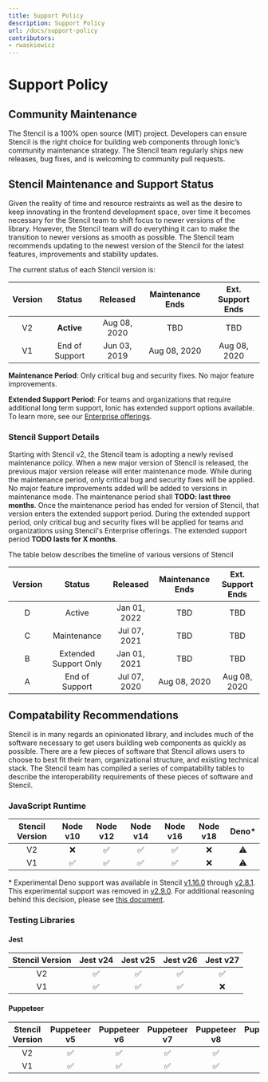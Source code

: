 ```yaml
---
title: Support Policy
description: Support Policy
url: /docs/support-policy
contributors:
- rwaskiewicz
---
```


# Support Policy

## Community Maintenance

The Stencil is a 100% open source (MIT) project. Developers can ensure Stencil is the right choice for building web 
components through Ionic’s community maintenance strategy. The Stencil team regularly ships new releases, bug fixes, and 
is welcoming to community pull requests.

## Stencil Maintenance and Support Status

Given the reality of time and resource restraints as well as the desire to keep innovating in the frontend development
space, over time it becomes necessary for the Stencil team to shift focus to newer versions of the library. However,
the Stencil team will do everything it can to make the transition to newer versions as smooth as possible. The Stencil
team recommends updating to the newest version of the Stencil for the latest features, improvements and stability 
updates.

The current status of each Stencil version is:

| Version |     Status     |   Released   | Maintenance Ends | Ext. Support Ends |
|:-------:|:--------------:|:------------:|:----------------:|:-----------------:|
|   V2    |   **Active**   | Aug 08, 2020 |       TBD        |        TBD        |
|   V1    | End of Support | Jun 03, 2019 |   Aug 08, 2020   |   Aug 08, 2020    |

**Maintenance Period**: Only critical bug and security fixes. No major feature improvements.

**Extended Support Period**: For teams and organizations that require additional long term support, Ionic has extended 
support options available. To learn more, see our 
[Enterprise offerings](https://ionicframework.com/sales?product_of_interest=Design%20Systems).

### Stencil Support Details

Starting with Stencil v2, the Stencil team is adopting a newly revised maintenance policy. When a new major version of
Stencil is released, the previous major version release will enter maintenance mode. While during the maintenance
period, only critical bug and security fixes will be applied. No major feature improvements added will be added to
versions in maintenance mode. The maintenance period shall **TODO: last three months**. Once the maintenance period has ended for
version of Stencil, that version enters the extended support period. During the extended support period, only critical 
bug and security fixes will be applied for teams and organizations using Stencil's Enterprise offerings. The extended 
support period **TODO lasts for X months**.

The table below describes the timeline of various versions of Stencil

| Version |        Status         |   Released   | Maintenance Ends | Ext. Support Ends |
|:-------:|:---------------------:|:------------:|:----------------:|:-----------------:|
|    D    |        Active         | Jan 01, 2022 |       TBD        |        TBD        |
|    C    |      Maintenance      | Jul 07, 2021 |       TBD        |        TBD        |
|    B    | Extended Support Only | Jan 01, 2021 |       TBD        |        TBD        |
|    A    |    End of Support     | Jul 07, 2020 |   Aug 08, 2020   |   Aug 08, 2020    |

## Compatability Recommendations

Stencil is in many regards an opinionated library, and includes much of the software necessary to get users building
web components as quickly as possible. There are a few pieces of software that Stencil allows users to choose to best
fit their team, organizational structure, and existing technical stack. The Stencil team has compiled a series of
compatability tables to describe the interoperability requirements of these pieces of software and Stencil.

### JavaScript Runtime

| Stencil Version | Node v10 | Node v12 | Node v14 | Node v16 | Node v18 |  Deno*  |
|:---------------:|:--------:|:--------:|:--------:|:--------:|:--------:|:-------:|
|       V2        | &#10060; | &#9989;  | &#9989;  | &#9989;  | &#10060; | &#9888; |
|       V1        | &#9989;  | &#9989;  | &#9989;  | &#9989;  | &#10060; | &#9888; |

\* Experimental Deno support was available in Stencil
[v1.16.0](https://github.com/ionic-team/stencil/releases/tag/v1.16.0) through
[v2.8.1](https://github.com/ionic-team/stencil/releases/tag/v2.8.1). This experimental support was removed in 
[v2.9.0](https://github.com/ionic-team/stencil/releases/tag/v2.9.0). For additional reasoning behind this decision, 
please see [this document](https://github.com/ionic-team/stencil/blob/main/docs/adr/0013-deno-removal.md).

### Testing Libraries

#### Jest

| Stencil Version | Jest v24 | Jest v25 | Jest v26 | Jest v27 |
|:---------------:|:--------:|:--------:|:--------:|:--------:|
|       V2        | &#9989;  | &#9989;  | &#9989;  | &#9989;  |
|       V1        | &#9989;  | &#9989;  | &#9989;  | &#10060; |

#### Puppeteer

| Stencil Version | Puppeteer v5 | Puppeteer v6 | Puppeteer v7 | Puppeteer v8 | Puppeteer v9 | Puppeteer v10 |
|:---------------:|:------------:|:------------:|:------------:|:------------:|:------------:|:-------------:|
|       V2        |   &#9989;    |   &#9989;    |   &#9989;    |   &#9989;    |   &#9989;    |    &#9989;    |
|       V1        |   &#9989;    |   &#9989;    |   &#9989;    |   &#9989;    |   &#9989;    |   &#10060;    |